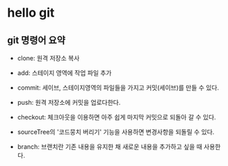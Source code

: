 # hello git

## git 명령어 요약

- clone: 원격 저장소 복사
- add: 스테이지 영역에 작업 파일 추가
- commit: 세이브, 스테이지영역의 파일들을 가지고 커밋(세이브)를 만들 수 있다.
- push: 원격 저장소에 커밋을 업로다한다.

- checkout: 체크아웃을 이용하면 아주 쉽게 마지막 커밋으로 되돌아 갈 수 있다.
- sourceTree의 '코드뭉치 버리기' 기능을 사용하면 변경사항을 되돌릴 수 있다.

- branch: 브랜치란 기존 내용을 유지한 채 새로운 내용을 추가하고 싶을 때 사용한다.
